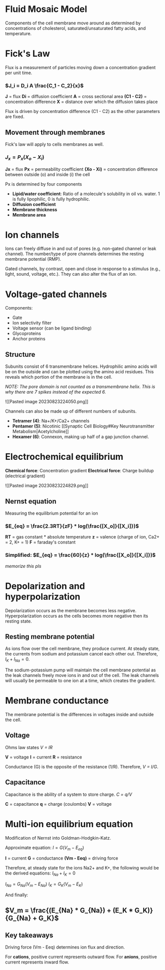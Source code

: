 # Fluid Mosaic Model
Components of the cell membrane move around as determined by concentrations of cholesterol, saturated/unsaturated fatty acids, and temperature.
# Fick's Law
Flux is a measurement of particles moving down a concentration gradient per unit time.
### $J_i = D_i A \frac{C_1 - C_2}{x}$ 
**J** = flux
**Di** = diffusion coefficient
**A** = cross sectional area
**(C1 - C2)** = concentration difference
**X** = distance over which the diffusion takes place

Flux is driven by concentration difference (C1 - C2) as the other parameters are fixed.
## Movement through membranes
Fick's law will apply to cells membranes as well.
### $J_x = P_x (X_o - X_i)$
**Jx** = flux
**Px** = permeability coefficient
**(Xo - Xi)** = concentration difference between outside (o) and inside (i) the cell

Px is determined by four components
- **Lipid/water coefficient**: Ratio of a molecule's solubility in oil vs. water. 1 is fully lipophilic, 0 is fully hydrophilic.
- **Diffusion coefficient**
- **Membrane thickness**
- **Membrane area**
# Ion channels
Ions can freely diffuse in and out of pores (e.g. non-gated channel or leak channel). The number/type of pore channels determines the resting membrane potential (RMP).

Gated channels, by contrast, open and close in response to a stimulus (e.g., light, sound, voltage, etc.). They can also alter the flux of an ion.
# Voltage-gated channels
Components:
- Gate
- Ion selectivity filter
- Voltage sensor (can be ligand binding)
- Glycoproteins
- Anchor proteins
## Structure
Subunits consist of 6 transmembrane helices. Hydrophilic amino acids will be on the outside and can be plotted using the amino acid residues. This reveals which portion of the membrane is in the cell.

*NOTE: The pore domain is not counted as a transmembrane helix. This is why there are 7 spikes instead of the expected 6.*

![[Pasted image 20230823224050.png]]

Channels can also be made up of different numbers of subunits. 

- **Tetramer (4)**: Na+/K+/Ca2+ channels
- **Pentamer (5)**: Nicotinic [[Synaptic Cell Biology#Key Neurotransmitter Metabolism|Acetylcholine]]
- **Hexamer (6)**: Connexon, making up half of a gap junction channel.
# Electrochemical equilibrium
**Chemical force**: Concentration gradient
**Electrical force**: Charge buildup (electrical gradient)

![[Pasted image 20230823224829.png]]
## Nernst equation
Measuring the equilibrium potential for an ion
### $E_{eq} = \frac{2.3RT}{zF} * log(\frac{[X_o]}{[X_i]})$
**RT** = gas constant * absolute temperature
**z** = valence (charge of ion, Ca2+ = 2, K+ = 1)
**F** = faraday's constant
### Simplified: $E_{eq} = \frac{60}{z} * log(\frac{[X_o]}{[X_i]})$
*memorize this pls*
# Depolarization and hyperpolarization
Depolarization occurs as the membrane becomes less negative. Hyperpolarization occurs as the cells becomes more negative then its resting state.
## Resting membrane potential
As ions flow over the cell membrane, they produce current. At steady state, the currents from sodium and potassium cancel each other out. Therefore, $I_K + I_{Na} = 0$.

The sodium-potassium pump will maintain the cell membrane potential as the leak channels freely move ions in and out of the cell. The leak channels will usually be permeable to one ion at a time, which creates the gradient.
# Membrane conductance
The membrane potential is the differences in voltages inside and outside the cell.
## Voltage
Ohms law states *V = IR*

**V** = voltage
**I** = current
**R** = resistance

Conductance (G) is the opposite of the resistance (1/R). Therefore, *V = I/G*.
## Capacitance
Capacitance is the ability of a system to store charge. *C = q/V*

**C** = capacitance
**q** = charge (coulombs)
**V** = voltage
# Multi-ion equilibrium equation
Modification of Nernst into Goldman-Hodgkin-Katz.

Approximate equation:
$I = G(V_m - E_{eq})$

**I** = current
**G** = conductance
**(Vm - Eeq)** = driving force

Therefore, at steady state for the ions Na2+ and K+, the following would be the derived equations:
$I_{Na} + I_K = 0$

$I_{Na} = G_{Na}(V_m - E_{Na})$
$I_{K} = G_{K}(V_m - E_{K})$

And finally:
## $V_m = \frac{(E_{Na} * G_{Na}) + (E_K * G_K)}{G_{Na} + G_K}$

## Key takeaways
Driving force (Vm - Eeq) determines ion flux and direction. 

For **cations**, positive current represents outward flow.
For **anions**, positive current represents inward flow.
